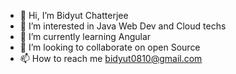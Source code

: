 - 👋 Hi, I’m Bidyut Chatterjee
- 👀 I’m interested in Java Web Dev and Cloud techs
- 🌱 I’m currently learning Angular
- 💞️ I’m looking to collaborate on open Source
- 📫 How to reach me bidyut0810@gmail.com

<!---
bidyut0810/bidyut0810 is a ✨ special ✨ repository because its `README.md` (this file) appears on your GitHub profile.
You can click the Preview link to take a look at your changes.
--->
